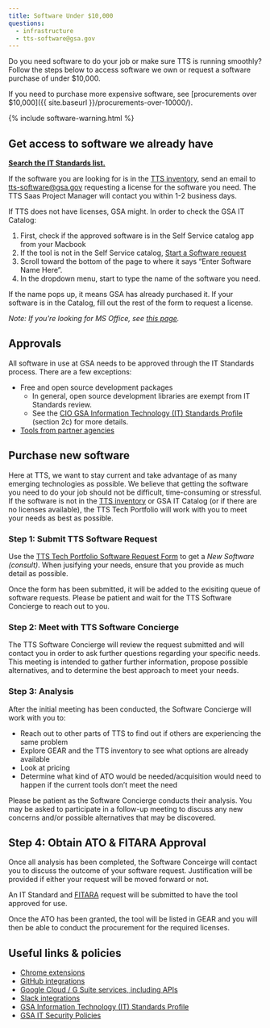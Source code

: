 ```yaml
---
title: Software Under $10,000
questions:
  - infrastructure
  - tts-software@gsa.gov
---
```


Do you need software to do your job or make sure TTS is running smoothly? Follow the steps below to access software we own or request a software purchase of under \$10,000.

If you need to purchase more expensive software, see [procurements over $10,000]({{ site.baseurl }}/procurements-over-10000/).

{% include software-warning.html %}

## Get access to software we already have

[**Search the IT Standards list.**]({{site.baseurl}}/software/search/)

If the software you are looking for is in the [TTS inventory](https://docs.google.com/spreadsheets/d/12pfcEIEXaJTjIKex-3wnI89erIvgKf9B_XpGkDl6qsM/edit#gid=0), send an email to [tts-software@gsa.gov](mailto:tts-software@gsa.gov) requesting a license for the software you need. The TTS Saas Project Manager will contact you within 1-2 business days.

If TTS does not have licenses, GSA might. In order to check the GSA IT Catalog:

1. First, check if the approved software is in the Self Service catalog app from your Macbook
1. If the tool is not in the Self Service catalog, [Start a Software request](https://gsa.servicenowservices.com/sp/?id=sc_cat_item&sys_id=1bfdfdca78d3a400ce3ddff91a64940b)
1. Scroll toward the bottom of the page to where it says “Enter Software Name Here”.
1. In the dropdown menu, start to type the name of the software you need.

If the name pops up, it means GSA has already purchased it. If your software is in the Catalog, fill out the rest of the form to request a license.

_Note: If you're looking for MS Office, see [this page]({{site.baseurl}}/office/)._

## Approvals

All software in use at GSA needs to be approved through the IT Standards process. There are a few exceptions:

- Free and open source development packages
  - In general, open source development libraries are exempt from IT Standards review.
  - See the [CIO GSA Information Technology (IT) Standards Profile](<https://www.gsa.gov/directive/gsa-information-technology-(it)-standards-profile>) (section 2c) for more details.
- [Tools from partner agencies]({{site.baseurl}}/collaboration-tools/#using-partners-tools)

## Purchase new software

Here at TTS, we want to stay current and take advantage of as many emerging technologies as possible. We believe that getting the software you need to do your job should not be difficult, time-consuming or stressful. If the software is not in the [TTS inventory](https://app.smartsheet.com/b/publish?EQBCT=cf3124067fda44bbbe1471fe985d96b7) or GSA IT Catalog (or if there are no licenses available), the TTS Tech Portfolio will work with you to meet your needs as best as possible.

### Step 1: Submit TTS Software Request

Use the [TTS Tech Portfolio Software Request Form](https://forms.gle/w3MqKNMmLj1vbpWv8) to get a _New Software (consult)_. When jusifying your needs, ensure that you provide as much detail as possible.

Once the form has been submitted, it will be added to the exisiting queue of software requests. Please be patient and wait for the TTS Software Concierge to reach out to you.

### Step 2: Meet with TTS Software Concierge

The TTS Software Concierge will review the request submitted and will contact you in order to ask further questions regarding your specific needs. This meeting is intended to gather further information, propose possible alternatives, and to determine the best approach to meet your needs.

### Step 3: Analysis

After the initial meeting has been conducted, the Software Concierge will work with you to:

- Reach out to other parts of TTS to find out if others are experiencing the same problem
- Explore GEAR and the TTS inventory to see what options are already available
- Look at pricing
- Determine what kind of ATO would be needed/acquisition would need to happen if the current tools don’t meet the need

Please be patient as the Software Concierge conducts their analysis. You may be asked to participate in a follow-up meeting to discuss any new concerns and/or possible alternatives that may be discovered.

## Step 4: Obtain ATO & FITARA Approval

Once all analysis has been completed, the Software Conceirge will contact you to discuss the outcome of your software request. Justification will be provided if either your request will be moved forward or not.

An IT Standard and [FITARA]({{site.baseurl}}/fitara/) request will be submitted to have the tool approved for use.

Once the ATO has been granted, the tool will be listed in GEAR and you will then be able to conduct the procurement for the required licenses.

## Useful links & policies

- [Chrome extensions](https://insite.gsa.gov/topics/information-technology/assistance-and-help-desks/service-catalog/it-service-catalog-google-chrome-extension-request?term=google%20extensions)
- [GitHub integrations]({{site.baseurl}}/github/#rules)
- [Google Cloud / G Suite services, including APIs](https://docs.google.com/spreadsheets/d/1h0338doPlHIfslS7Huypzs7TlJTFVw_-98oPnum0Cvo/edit#gid=467863101)
- [Slack integrations]({{site.baseurl}}/tools/slack/integrations/)
- [GSA Information Technology (IT) Standards Profile](<https://www.gsa.gov/directive/gsa-information-technology-(it)-standards-profile>)
- [GSA IT Security Policies](https://www.gsa.gov/policy-regulations/policy/information-integrity-and-access/gsa-it-security-policies)
